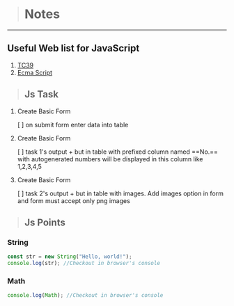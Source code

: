> # Notes

---

## Useful Web list for JavaScript

1. [TC39](https://tc39.es)
2. [Ecma Script](https://262.ecma-international.org)

> ## Js Task

1. Create Basic Form

   [ ] on submit form enter data into table

2. Create Basic Form

   [ ] task 1's output + but in table with prefixed column named ==No.== with autogenerated numbers will be displayed in this column like 1,2,3,4,5

3. Create Basic Form

   [ ] task 2's output + but in table with images. Add images option in form and form must accept only png images

> ## Js Points

### String

```javascript
const str = new String("Hello, world!");
console.log(str); //Checkout in browser's console
```

### Math

```javascript
console.log(Math); //Checkout in browser's console
```
